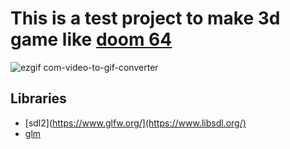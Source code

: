 # This is a test project to make 3d game like [doom 64](https://store.steampowered.com/app/1148590/DOOM_64/)

![ezgif com-video-to-gif-converter](https://github.com/Saltzus/3drender/assets/99826354/ef172a6b-de58-4ff0-9218-37ef9f11cd26)

## Libraries
- [sdl2](https://www.glfw.org/](https://www.libsdl.org/)
- [glm](https://github.com/g-truc/glm)

